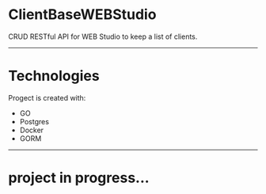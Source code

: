 # ClientBaseWEBStudio
CRUD RESTful API for WEB Studio to keep a list of clients.
____
# Technologies
Progect is created with:
- GO
- Postgres
- Docker
- GORM
____

# project in progress...